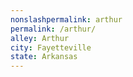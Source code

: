 ```yaml
---
﻿nonslashpermalink: arthur
permalink: /arthur/
alley: Arthur
city: Fayetteville
state: Arkansas
---
```

